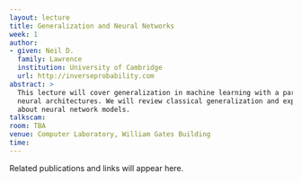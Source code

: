 ```yaml
---
layout: lecture
title: Generalization and Neural Networks
week: 1
author:
- given: Neil D.
  family: Lawrence
  institution: University of Cambridge
  url: http://inverseprobability.com
abstract: >
  This lecture will cover generalization in machine learning with a particular focus on
  neural architectures. We will review classical generalization and explore what's different
  about neural network models.
talkscam:
room: TBA
venue: Computer Laboratory, William Gates Building
time:
---
```


Related publications and links will appear here.
